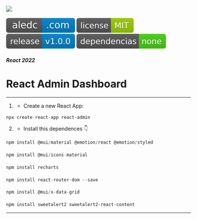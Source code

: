 ![](https://github.com/aledc7/reactjs/blob/main/resources/react2.gif)


  



[![aledc.tk](https://github.com/aledc7/Scrum-Certification/blob/master/recursos/aledc.com.svg)](https://aledc.tk)
[![License](https://github.com/aledc7/Scrum-Certification/blob/master/recursos/mit-license.svg)](https://aledc.tk)
[![GitHub release](https://github.com/aledc7/Scrum-Certification/blob/master/recursos/release.svg)](https://aledc.tk)
[![Dependencies](https://github.com/aledc7/Scrum-Certification/blob/master/recursos/dependencias-none.svg)](https://aledc.tk)

##### React 2022

# React Admin Dashboard

_______________________________________
1. - Create a new React App:  
```js
npx create-react-app react-admin
```
2. - Install this dependences :point_down:

```js
npm install @mui/material @emotion/react @emotion/styled

npm install @mui/icons-material

npm install recharts

npm install react-router-dom --save

npm install @mui/x-data-grid

npm install sweetalert2 sweetalert2-react-content                             


```
_______________________________________

 

